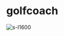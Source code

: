 # golfcoach
![s-l1600](https://github.com/michaelcolenso/golfcoach/assets/778365/229ecd46-6e76-446f-97d2-fbba224a1116)
